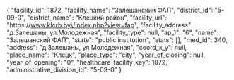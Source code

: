 {
    "facility_id": 1872,
    "facility_name": "Залешанский ФАП",
    "district_id": "5-09-0",
    "district_name": "Клецкий район",
    "facility_url": "https:\/\/www.klcrb.by\/index.php?view=fap",
    "facility_address": "д.Залешаны, ул.Молодежная",
    "facility_type": null,
    "ap_1": "6",
    "name": "Залешанский ФАП",
    "state": "public institution",
    "stats": [],
    "med_id": 340,
    "address": "д.Залешаны, ул.Молодежная",
    "coord_x_y": null,
    "place_name": "Клецк",
    "place_type": "city",
    "year_of_closing": null,
    "year_of_opening": "0",
    "healthcare_facility_key": 1872,
    "administrative_division_id": "5-09-0"
}